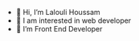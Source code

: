 - 👋 Hi, I’m Lalouli Houssam
- 👀 I am interested in web developer
- 🌱 I’m Front End Developer


<!---
lalouli/lalouli is a ✨ special ✨ repository because its `README.md` (this file) appears on your GitHub profile.
You can click the Preview link to take a look at your changes.
--->
